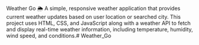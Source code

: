 Weather Go 🌦️
A simple, responsive weather application that provides current weather updates based on user location or searched city. This project uses HTML, CSS, and JavaScript along with a weather API to fetch and display real-time weather information, including temperature, humidity, wind speed, and conditions.# Weather_Go
